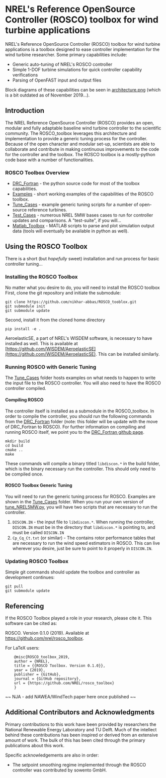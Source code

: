 # NREL's Reference OpenSource Controller (ROSCO) toolbox for wind turbine applications
NREL's Reference OpenSource Controller (ROSCO) toolbox for wind turbine applications is a toolbox designed to ease controller implementation for the wind turbine researcher. Some primary capabilities include:
* Generic auto-tuning of NREL's ROSCO controller
* Simple 1-DOF turbine simulations for quick controller capability verifications
* Parsing of OpenFAST input and output files

Block diagrams of these capabilities can be seen in [architecture.png](architecture.png) (which is a bit outdated as of November 2019...).

## Introduction
The NREL Reference OpenSource Controller (ROSCO) provides an open, modular and fully adaptable baseline wind turbine controller to the scientific community. The ROSCO_toolbox leverages this architecture and implementation to provide a generic tuning process for the controller. Because of the open character and modular set-up, scientists are able to collaborate and contribute in making continuous improvements to the code for the controller and the toolbox. The ROSCO toolbox is a mostly-python code base with a number of functionalities.

### ROSCO Toolbox Overview
* [DRC_Fortran](DRC_Fortran) - the python source code for most of the toolbox capabilities.
* [Examples](Examples) - short working examples of the capabilities of the ROSCO toolbox. 
* [Tune_Cases](Tune_Cases) - example generic tuning scripts for a number of open-source reference turbines.
* [Test_Cases](Test_Cases) - numerous NREL 5MW bases cases to run for controller updates and comparisons. A "test-suite", if you will...
* [Matlab_Toolbox](Matlab_Toolbox) - MATLAB scripts to parse and plot simulation output data (tools will eventually be available in python as well).

## Using the ROSCO Toolbox
There is a short (but _hopefully_ sweet) installation and run process for basic controller tuning...

### Installing the ROSCO Toolbox
No matter what you desire to do, you will need to install the ROSCO toolbox
First, clone the git repository and initiate the submodule:
``` 
git clone https://github.com/nikhar-abbas/ROSCO_tooblox.git
git submodule init
git submodule update
```
Second, install it from the cloned home directory
```
pip install -e .
```
AeroelasticSE, a part of NREL's WISDEM software, is necessary to have installed as well. This is available at [https://github.com/WISDEM/AeroelasticSE](https://github.com/WISDEM/AeroelasticSE). This can be installed similarly.

### Running ROSCO with Generic Tuning
The [Tune_Cases](Tune_Cases) folder hosts examples on what needs to happen to write the input file to the ROSCO controller. You will also need to have the ROSCO controller compiled. 

#### Compiling ROSCO
The controller itself is installed as a submodule in the ROSCO_toolbox. In order to compile the controller, you should run the following commands from the [DRC_Fortran](DRC_Fortran) folder (note: this folder will be update with the move of DRC_Fortran to ROSCO). For further information on compiling and running ROSCO itself, we point you to the [DRC_Fortran github page](https://github.com/nikhar-abbas/DRC_Fortran/tree/develop). 
```
mkdir build
cd build
cmake ..
make
```
These commands will compile a binary titled `libdiscon.*` in the build folder, which is the binary necessary run the controller. This should only need to be compiled once. 

#### ROSCO Toolbox Generic Tuning
You will need to run the generic tuning process for ROSCO. Examples are shown in the [Tune_Cases](Tune_Cases) folder. When you run your own version of [tune_NREL5MW.py](Tune_Cases/tune_NREL5MW.py), you will have two scripts that are necessary to run the controller. 
1. `DISCON.IN` - the input file to `libdiscon.*`. When running the controller, `DISCON.IN` must be in the directory that `libdiscon.*` is pointing to, and must be called `DISCON.IN`
2. `Cp_Cq_Ct.txt` (or similar) - The contains rotor performance tables that are necessary to run the wind speed estimators in ROSCO. This can live wherever you desire, just be sure to point to it properly in `DISCON.IN`.

### Updating ROSCO Toolbox
Simple git commands should update the toolbox and controller as development continues:
```
git pull
git submodule update 
```

## Referencing
If the ROSCO Toolbox played a role in your research, please cite it. This software can be
cited as:

   ROSCO. Version 0.1.0 (2019). Available at https://github.com/nrel/rosco_toolbox.

For LaTeX users:

```
    @misc{ROSCO_toolbox_2019,
    author = {NREL},
    title = {{ROSCO Toolbox. Version 0.1.0}},
    year = {2019},
    publisher = {GitHub},
    journal = {GitHub repository},
    url = {https://github.com/NREL/rosco_toolbox}
    }
```

~~ NJA - add NAWEA/WindTech paper here once published ~~

## Additional Contributors and Acknowledgments
Primary contributions to this work have been provided by researchers the National Renewable Energy Laboratory and TU Delft. Much of the intellect behind these contributions has been inspired or derived from an extensive amount of work. The bulk of this has been cited through the primary publications about this work. 

Specific acknowledgements are also in order:
* The setpoint smoothing regime implemented through the ROSCO controller was contributed by sowento GmbH. 